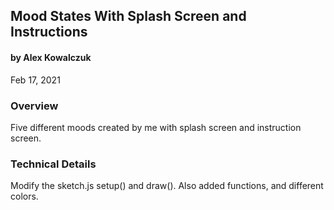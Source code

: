 ## Mood States With Splash Screen and Instructions
#### by Alex Kowalczuk
Feb 17, 2021


### Overview
Five different moods created by me with splash screen and instruction screen.

### Technical Details

Modify the sketch.js setup() and draw(). Also added functions, and different colors.
